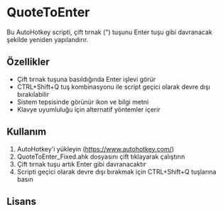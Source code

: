 # QuoteToEnter

Bu AutoHotkey scripti, çift tırnak (") tuşunu Enter tuşu gibi davranacak şekilde yeniden yapılandırır.

## Özellikler

- Çift tırnak tuşuna basıldığında Enter işlevi görür
- CTRL+Shift+Q tuş kombinasyonu ile script geçici olarak devre dışı bırakılabilir
- Sistem tepsisinde görünür ikon ve bilgi metni
- Klavye uyumluluğu için alternatif yöntemler içerir

## Kullanım

1. AutoHotkey'i yükleyin (https://www.autohotkey.com/)
2. QuoteToEnter_Fixed.ahk dosyasını çift tıklayarak çalıştırın
3. Çift tırnak tuşu artık Enter gibi davranacaktır
4. Scripti geçici olarak devre dışı bırakmak için CTRL+Shift+Q tuşlarına basın

## Lisans

